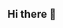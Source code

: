 ## Hi there 👋

<!--
**ByYasin/ByYasin** is a ✨ _special_ ✨ repository because its `README.md` (this file) appears on your GitHub profile.
![Yasin's GitHub stats](https://github-readme-stats.vercel.app/api?username=ByYasin&show_icons=true&theme=radical)
![Top Langs](https://github-readme-stats.vercel.app/api/top-langs/?username=ByYasin&layout=compact&theme=radical)
![Visitor Count](https://komarev.com/ghpvc/?username=ByYasin&color=blue)

Here are some ideas to get you started:

- 🔭 I’m currently working on ...
- 🌱 I’m currently learning ...
- 👯 I’m looking to collaborate on ...
- 🤔 I’m looking for help with ...
- 💬 Ask me about ...
- 📫 How to reach me: ...
- 😄 Pronouns: ...
- ⚡ Fun fact: ...
-->
